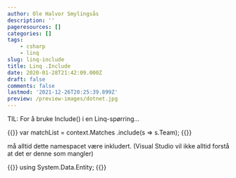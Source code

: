 ```yaml
---
author: Ole Halvor Smylingsås
description: ''
pageresources: []
categories: []
tags:
    - csharp
    - linq
slug: linq-include
title: Linq .Include
date: 2020-01-28T21:42:09.000Z
draft: false
comments: false
lastmod: '2021-12-26T20:25:39.899Z'
preview: /preview-images/dotnet.jpg
---
```


TIL: For å bruke Include() i en Linq-spørring...
<!--more-->

{{<highlight c>}}
var matchList = context.Matches
                    .include(s => s.Team);
{{</highlight>}}

må alltid dette namespacet være inkludert. (Visual Studio vil ikke alltid forstå at det er denne som mangler)

{{<highlight c>}}
using System.Data.Entity;
{{</highlight>}}
